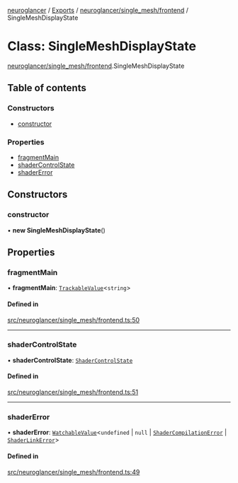 [neuroglancer](../README.md) / [Exports](../modules.md) / [neuroglancer/single\_mesh/frontend](../modules/neuroglancer_single_mesh_frontend.md) / SingleMeshDisplayState

# Class: SingleMeshDisplayState

[neuroglancer/single_mesh/frontend](../modules/neuroglancer_single_mesh_frontend.md).SingleMeshDisplayState

## Table of contents

### Constructors

- [constructor](neuroglancer_single_mesh_frontend.SingleMeshDisplayState.md#constructor)

### Properties

- [fragmentMain](neuroglancer_single_mesh_frontend.SingleMeshDisplayState.md#fragmentmain)
- [shaderControlState](neuroglancer_single_mesh_frontend.SingleMeshDisplayState.md#shadercontrolstate)
- [shaderError](neuroglancer_single_mesh_frontend.SingleMeshDisplayState.md#shadererror)

## Constructors

### constructor

• **new SingleMeshDisplayState**()

## Properties

### fragmentMain

• **fragmentMain**: [`TrackableValue`](neuroglancer_trackable_value.TrackableValue.md)<`string`\>

#### Defined in

[src/neuroglancer/single_mesh/frontend.ts:50](https://github.com/ActiveBrainAtlas2/neuroglancer/blob/91617476/src/neuroglancer/single_mesh/frontend.ts#L50)

___

### shaderControlState

• **shaderControlState**: [`ShaderControlState`](neuroglancer_webgl_shader_ui_controls.ShaderControlState.md)

#### Defined in

[src/neuroglancer/single_mesh/frontend.ts:51](https://github.com/ActiveBrainAtlas2/neuroglancer/blob/91617476/src/neuroglancer/single_mesh/frontend.ts#L51)

___

### shaderError

• **shaderError**: [`WatchableValue`](neuroglancer_trackable_value.WatchableValue.md)<`undefined` \| ``null`` \| [`ShaderCompilationError`](neuroglancer_webgl_shader.ShaderCompilationError.md) \| [`ShaderLinkError`](neuroglancer_webgl_shader.ShaderLinkError.md)\>

#### Defined in

[src/neuroglancer/single_mesh/frontend.ts:49](https://github.com/ActiveBrainAtlas2/neuroglancer/blob/91617476/src/neuroglancer/single_mesh/frontend.ts#L49)
